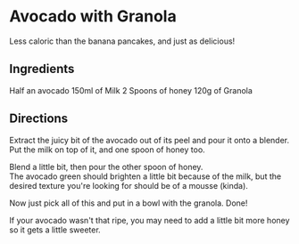 # Avocado with Granola
Less caloric than the banana pancakes, and just as delicious!

## Ingredients
Half an avocado
150ml of Milk
2 Spoons of honey
120g of Granola

## Directions
Extract the juicy bit of the avocado out of its peel and pour it onto a blender.<br> 
Put the milk on top of it, and one spoon of honey too. <br>

Blend a little bit, then pour the other spoon of honey. <br>
The avocado green should brighten a little bit because of the milk, but the desired texture you're looking for should be of a mousse (kinda).<br>

Now just pick all of this and put in a bowl with the granola. Done!<br>

If your avocado wasn't that ripe, you may need to add a little bit more honey so it gets a little sweeter.